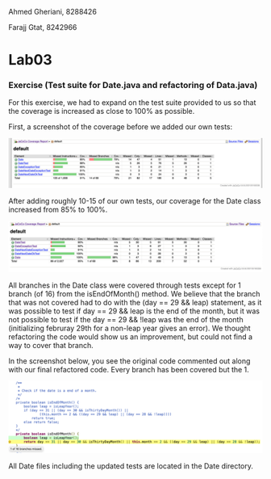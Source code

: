 Ahmed Gheriani, 8288426

Farajj Gtat, 8242966

# Lab03

### Exercise (Test suite for Date.java and refactoring of Data.java) 

For this exercise, we had to expand on the test suite provided to us so that the coverage is increased as close to 100% as possible.

First, a screenshot of the coverage before we added our own tests: 

![Initial Coverage](assets/coverage_initial.png)

After adding roughly 10-15 of our own tests, our coverage for the Date class increased from 85% to 100%.

![Final Coverage](assets/coverage_final.png)

All branches in the Date class were covered through tests except for 1 branch (of 16) from the isEndOfMonth() method. We believe that the branch that was not covered had to do with the (day == 29 && leap) statement, as it was possible to test if day == 29 && leap is the end of the month, but it was not possible to test if the day == 29 && !leap was the end of the month (initializing februray 29th for a non-leap year gives an error). We thought refactoring the code would show us an improvement, but could not find a way to cover that branch.

In the screenshot below, you see the original code commented out along with our final refactored code. Every branch has been covered but the 1.

![isEndOfMonth](assets/isendofmonth.png)

All Date files including the updated tests are located in the Date directory.
